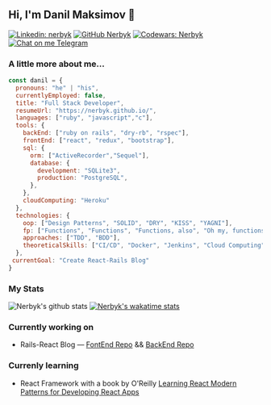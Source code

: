 ## Hi, I'm Danil Maksimov 👋
[![Linkedin: nerbyk](https://img.shields.io/badge/-nerbyk-blue?style=flat-square&logo=Linkedin&logoColor=white&link=https://www.linkedin.com/in/nerbyk/)](https://www.linkedin.com/in/nerbyk/)
[![GitHub Nerbyk](https://img.shields.io/github/followers/nerbyk?label=follow&style=social)](https://github.com/Nerbyk)
[![Codewars: Nerbyk](https://www.codewars.com/users/Nerbyk/badges/micro)](https://www.codewars.com/users/Nerbyk)
[![Chat on me Telegram](https://img.shields.io/badge/Chat%20on-Telegram-brightgreen.svg)](https://t.me/nerby1) 

### A little more about me... 
```javascript 
const danil = {
  pronouns: "he" | "his",
  currentlyEmployed: false, 
  title: "Full Stack Developer",
  resumeUrl: "https://nerbyk.github.io/",
  languages: ["ruby", "javascript","c"],
  tools: {
    backEnd: ["ruby on rails", "dry-rb", "rspec"],
    frontEnd: ["react", "redux", "bootstrap"],
    sql: {
      orm: ["ActiveRecorder","Sequel"],
      database: {
        development: "SQLite3",
        production: "PostgreSQL",
      },
    },
    cloudComputing: "Heroku"
  },
  technologies: {
    oop: ["Design Patterns", "SOLID", "DRY", "KISS", "YAGNI"],
    fp: ["Functions", "Functions", "Functions, also", "Oh my, functions again!"], 
    approaches: ["TDD", "BDD"],
    theoreticalSkills: ["CI/CD", "Docker", "Jenkins", "Cloud Computing"]
  },
 currentGoal: "Create React-Rails Blog"
}
```
### My Stats
![Nerbyk's github stats](https://github-readme-stats.vercel.app/api?username=nerbyk&show_icons=true&theme=radical&hide=prs,issues,contribs)
[![Nerbyk's wakatime stats](https://github-readme-stats.vercel.app/api/wakatime?username=Nerbyk)](https://wakatime.com/@Nerbyk)
### Currently working on 
* Rails-React Blog — [FontEnd Repo](https://github.com/Nerbyk/RRR-Blog) && [BackEnd Repo](https://github.com/Nerbyk/RRR-Blog-api)
### Currenly learning 
* React Framework with a book by O'Reilly [Learning React Modern Patterns for Developing React Apps](https://www.amazon.com/Learning-React-Modern-Patterns-Developing/dp/1492051721)
